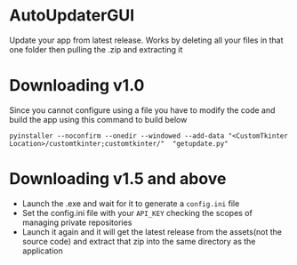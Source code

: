 # AutoUpdaterGUI
Update your app from latest release. Works by deleting all your files in that one folder then pulling the .zip and extracting it
# Downloading v1.0
Since you cannot configure using a file you have to modify the code and build the app using this command to build below

```pyinstaller --noconfirm --onedir --windowed --add-data "<CustomTkinter Location>/customtkinter;customtkinter/"  "getupdate.py"```

# Downloading v1.5 and above
- Launch the .exe and wait for it to generate a ```config.ini``` file
- Set the config.ini file with your ```API_KEY``` checking the scopes of managing private repositories
- Launch it again and it will get the latest release from the assets(not the source code) and extract that zip into the same directory as the application
